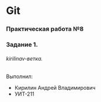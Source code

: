 # Git
### Практическая работа №8
### Задание 1.
###### kirilinav-ветка.

Выполнил:
* Кирилин Андрей Владимирович
* УИТ-211
